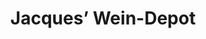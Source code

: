 ---
title: "Jacques’ Wein-Depot"
url: /darmstadt/jacques-wein-depot-heidelberger-strasse/
shop: Wein
---